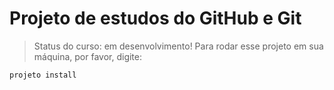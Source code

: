 <h1>Projeto de estudos do GitHub e Git</h1>

> Status do curso: em desenvolvimento!
Para rodar esse projeto em sua máquina, por favor, digite:

```
projeto install
```
